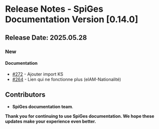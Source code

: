 # Release Notes - SpiGes Documentation Version [0.14.0]

## Release Date: 2025.05.28

### New

#### Documentation

- [#272](https://github.com/SpiGes/handbook/issues/272) - Ajouter import KS
- [#264](https://github.com/SpiGes/handbook/issues/264) - Lien qui ne fonctionne plus (eIAM-Nationalité)

## Contributors

- **SpiGes documentation team**.

**Thank you for continuing to use SpiGes documentation. We hope these updates make your experience even better.**
